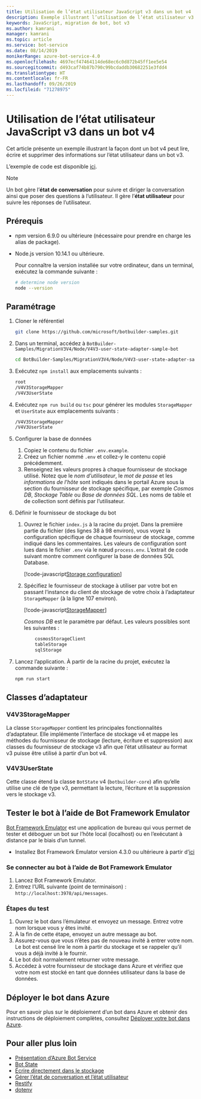 ```yaml
---
title: Utilisation de l’état utilisateur JavaScript v3 dans un bot v4 | Microsoft Docs
description: Exemple illustrant l’utilisation de l’état utilisateur v3 dans un bot v4
keywords: JavaScript, migration de bot, bot v3
ms.author: kamrani
manager: kamrani
ms.topic: article
ms.service: bot-service
ms.date: 08/14/2019
monikerRange: azure-bot-service-4.0
ms.openlocfilehash: 4697ecf47464114de68ec6c0d872b45ff1ee5e54
ms.sourcegitcommit: d493caf74b87b790c99bcdaddb30682251e3fdd4
ms.translationtype: HT
ms.contentlocale: fr-FR
ms.lasthandoff: 09/26/2019
ms.locfileid: "71278975"
---
```

<!-- This article is on hold -->

# <a name="using-javascript-v3-user-state-in-a-v4-bot"></a>Utilisation de l’état utilisateur JavaScript v3 dans un bot v4

Cet article présente un exemple illustrant la façon dont un bot v4 peut lire, écrire et supprimer des informations sur l’état utilisateur dans un bot v3.

L’exemple de code est disponible [ici](https://github.com/microsoft/BotBuilder-Samples/tree/master/MigrationV3V4/Node/V4V3-user-state-adapter-sample-bot).

> [!NOTE]
> Un bot gère l’**état de conversation** pour suivre et diriger la conversation ainsi que poser des questions à l’utilisateur. Il gère l’**état utilisateur** pour suivre les réponses de l’utilisateur.

## <a name="prerequisites"></a>Prérequis

- npm version 6.9.0 ou ultérieure (nécessaire pour prendre en charge les alias de package).

- Node.js version 10.14.1 ou ultérieure.

    Pour connaître la version installée sur votre ordinateur, dans un terminal, exécutez la commande suivante :

    ```bash
    # determine node version
    node --version
    ```

## <a name="setup"></a>Paramétrage

1. Cloner le référentiel

    ```bash
    git clone https://github.com/microsoft/botbuilder-samples.git
    ```

1. Dans un terminal, accédez à `BotBuilder-Samples/MigrationV3V4/Node/V4V3-user-state-adapter-sample-bot`

    ```bash
    cd BotBuilder-Samples/MigrationV3V4/Node/V4V3-user-state-adapter-sample-bot
    ```

1. Exécutez `npm install` aux emplacements suivants :

    ```bash
    root
    /V4V3StorageMapper
    /V4V3UserState
    ```

1. Exécutez ``npm run build`` ou ``tsc`` pour générer les modules `StorageMapper` et `UserState` aux emplacements suivants :

    ```bash
    /V4V3StorageMapper
    /V4V3UserState
    ```

1. Configurer la base de données

    1. Copiez le contenu du fichier `.env.example`.
    1. Créez un fichier nommé `.env` et collez-y le contenu copié précédemment. 
    1. Renseignez les valeurs propres à chaque fournisseur de stockage utilisé.
        Notez que le *nom d’utilisateur*, le *mot de passe* et les *informations de l’hôte* sont indiqués dans le portail Azure sous la section du fournisseur de stockage spécifique, par exemple *Cosmos DB*, *Stockage Table* ou *Base de données SQL*. Les noms de table et de collection sont définis par l’utilisateur.
  
1. Définir le fournisseur de stockage du bot

    1. Ouvrez le fichier `index.js` à la racine du projet. Dans la première partie du fichier (des lignes 38 à 98 environ), vous voyez la configuration spécifique de chaque fournisseur de stockage, comme indiqué dans les commentaires. Les valeurs de configuration sont lues dans le fichier `.env` via le nœud `process.env`. L’extrait de code suivant montre comment configurer la base de données SQL Database.

        [!code-javascript[Storage configuration](~/../botbuilder-samples/MigrationV3V4/Node/V4V3-user-state-adapter-sample-bot/index.js?range=77-92)]

    1. Spécifiez le fournisseur de stockage à utiliser par votre bot en passant l’instance du client de stockage de votre choix à l’adaptateur `StorageMapper` (à la ligne 107 environ).  

        [!code-javascript[StorageMapper](~/../botbuilder-samples/MigrationV3V4/Node/V4V3-user-state-adapter-sample-bot/index.js?range=105-107)]

        *Cosmos DB* est le paramètre par défaut. Les valeurs possibles sont les suivantes :

        ```bash
            cosmosStorageClient
            tableStorage
            sqlStorage
        ```

1. Lancez l’application. À partir de la racine du projet, exécutez la commande suivante :

    ```bash
    npm run start
    ```

## <a name="adapter-classes"></a>Classes d’adaptateur

### <a name="v4v3storagemapper"></a>V4V3StorageMapper

La classe `StorageMapper` contient les principales fonctionnalités d’adaptateur. Elle implémente l’interface de stockage v4 et mappe les méthodes du fournisseur de stockage (lecture, écriture et suppression) aux classes du fournisseur de stockage v3 afin que l’état utilisateur au format v3 puisse être utilisé à partir d’un bot v4.

### <a name="v4v3userstate"></a>V4V3UserState

Cette classe étend la classe `BotState` v4 (`botbuilder-core`) afin qu’elle utilise une clé de type v3, permettant la lecture, l’écriture et la suppression vers le stockage v3.

## <a name="testing-the-bot-using-bot-framework-emulator"></a>Tester le bot à l’aide de Bot Framework Emulator

[Bot Framework Emulator][5] est une application de bureau qui vous permet de tester et déboguer un bot sur l’hôte local (localhost) ou en l’exécutant à distance par le biais d’un tunnel.

- Installez Bot Framework Emulator version 4.3.0 ou ultérieure à partir d’[ici][6]

### <a name="connect-to-the-bot-using-bot-framework-emulator"></a>Se connecter au bot à l’aide de Bot Framework Emulator

1. Lancez Bot Framework Emulator.
1. Entrez l’URL suivante (point de terminaison) : `http://localhost:3978/api/messages`.

### <a name="testing-steps"></a>Étapes du test

1. Ouvrez le bot dans l’émulateur et envoyez un message. Entrez votre nom lorsque vous y êtes invité.
1. À la fin de cette étape, envoyez un autre message au bot.
1. Assurez-vous que vous n’êtes pas de nouveau invité à entrer votre nom. Le bot est censé lire le nom à partir du stockage et se rappeler qu’il vous a déjà invité à le fournir.
1. Le bot doit normalement retourner votre message.
1. Accédez à votre fournisseur de stockage dans Azure et vérifiez que votre nom est stocké en tant que données utilisateur dans la base de données.

## <a name="deploy-the-bot-to-azure"></a>Déployer le bot dans Azure

Pour en savoir plus sur le déploiement d’un bot dans Azure et obtenir des instructions de déploiement complètes, consultez [Déployer votre bot dans Azure][40].

## <a name="further-reading"></a>Pour aller plus loin

- [Présentation d’Azure Bot Service][21]
- [Bot State][7]
- [Écrire directement dans le stockage][8]
- [Gérer l’état de conversation et l’état utilisateur][9]
- [Restify][30]
- [dotenv][31]

[3]: https://aka.ms/botframework-emulator
[5]: https://github.com/microsoft/botframework-emulator
[6]: https://github.com/Microsoft/BotFramework-Emulator/releases
[7]: https://docs.microsoft.com/azure/bot-service/bot-builder-storage-concept
[8]: https://docs.microsoft.com/azure/bot-service/bot-builder-howto-v4-storage?tabs=javascript
[9]: https://docs.microsoft.com/azure/bot-service/bot-builder-howto-v4-state?tabs=javascript
[21]: https://docs.microsoft.com/azure/bot-service/bot-service-overview-introduction?view=azure-bot-service-4.0
[30]: https://www.npmjs.com/package/restify
[31]: https://www.npmjs.com/package/dotenv
[40]: https://aka.ms/azuredeployment
